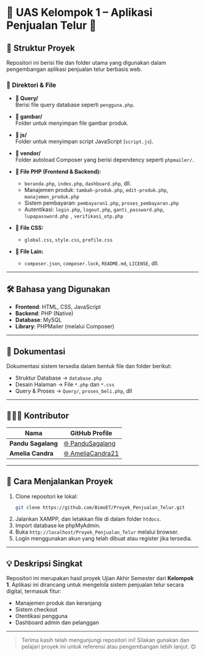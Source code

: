 
# 🌟 UAS Kelompok 1 – Aplikasi Penjualan Telur 🌟

## 📁 Struktur Proyek
Repositori ini berisi file dan folder utama yang digunakan dalam pengembangan aplikasi penjualan telur berbasis web.

### 📂 Direktori & File
- **📁 Query/**  
  Berisi file query database seperti `pengguna.php`.

- **📁 gambar/**  
  Folder untuk menyimpan file gambar produk.

- **📁 js/**  
  Folder untuk menyimpan script JavaScript (`script.js`).

- **📁 vendor/**  
  Folder autoload Composer yang berisi dependency seperti `phpmailer/`.

- **📄 File PHP (Frontend & Backend):**
  - `beranda.php`, `index.php`, `dashboard.php`, dll.
  - Manajemen produk: `tambah-produk.php`, `edit-produk.php`, `manajemen_produk.php`
  - Sistem pembayaran: `pembayaran1.php`, `proses_pembayaran.php`
  - Autentikasi: `login.php`, `logout.php`, `ganti_password.php`, `lupapassword.php `,  `verifikasi_otp.php`

- **📄 File CSS:**
  - `global.css`, `style.css`, `profile.css`

- **📄 File Lain:**
  - `composer.json`, `composer.lock`, `README.md`, `LICENSE`, dll.

---

## 🛠️ Bahasa yang Digunakan
- **Frontend**: HTML, CSS, JavaScript
- **Backend**: PHP (Native)
- **Database**: MySQL
- **Library**: PHPMailer (melalui Composer)

---

## 📖 Dokumentasi
Dokumentasi sistem tersedia dalam bentuk file dan folder berikut:

- Struktur Database → `database.php`
- Desain Halaman → File `*.php` dan `*.css`
- Query & Proses → `Query/`, `proses_beli.php`, dll

---

## 🧑‍🤝‍🧑 Kontributor
| Nama              | GitHub Profile                                  |
|-------------------|-------------------------------------------------|
| **Pandu Sagalang**  | [🌐 PanduSagalang](https://github.com/PanduSagalang) |
| **Amelia Candra**   | [🌐 AmeliaCandra21](https://github.com/AmeliaCandra21) |

---

## 🚀 Cara Menjalankan Proyek
1. Clone repositori ke lokal:
   ```bash
   git clone https://github.com/BimoET/Proyek_Penjualan_Telur.git
   ```
2. Jalankan XAMPP, dan letakkan file di dalam folder `htdocs`.
3. Import database ke phpMyAdmin.
4. Buka `http://localhost/Proyek_Penjualan_Telur` melalui browser.
5. Login menggunakan akun yang telah dibuat atau register jika tersedia.

---

## 💡 Deskripsi Singkat
Repositori ini merupakan hasil proyek Ujian Akhir Semester dari **Kelompok 1**. Aplikasi ini dirancang untuk mengelola sistem penjualan telur secara digital, termasuk fitur:
- Manajemen produk dan keranjang
- Sistem checkout 
- Otentikasi pengguna
- Dashboard admin dan pelanggan

---

> Terima kasih telah mengunjungi repositori ini! Silakan gunakan dan pelajari proyek ini untuk referensi atau pengembangan lebih lanjut. 😊
